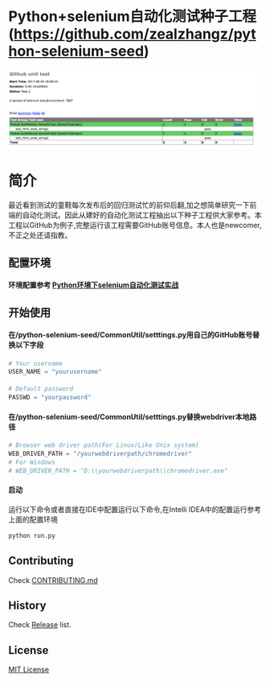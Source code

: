 # Python+selenium自动化测试种子工程 (https://github.com/zealzhangz/python-selenium-seed)

![测试结果](https://github.com/zealzhangz/python-selenium-seed/blob/master/result.png)

# 简介
最近看到测试的童鞋每次发布后的回归测试忙的前仰后翻,加之想简单研究一下前端的自动化测试。因此从建好的自动化测试工程抽出以下种子工程供大家参考。本工程以GitHub为例子,完整运行该工程需要GitHub账号信息。本人也是newcomer,不正之处还请指教。

## 配置环境
#### 环境配置参考 [Python环境下selenium自动化测试实战](https://zealzhangz.gitbooks.io/python-selenium)

## 开始使用
#### 在/python-selenium-seed/CommonUtil/setttings.py用自己的GitHub账号替换以下字段
```python
# Your username
USER_NAME = "yourusername"

# Default password
PASSWD = "yourpassword"
```
#### 在/python-selenium-seed/CommonUtil/setttings.py替换webdriver本地路径
```python
# Browser web driver path(For Linux/Like Unix system)
WEB_DRIVER_PATH = "/yourwebdriverpath/chromedriver"
# For Windows
# WEB_DRIVER_PATH = "D:\\yourwebdriverpath\\chromedriver.exe"
```
#### 启动
运行以下命令或者直接在IDE中配置运行以下命令,在Intelli IDEA中的配置运行参考上面的配置环境
```sh
python run.py
```

## Contributing

Check [CONTRIBUTING.md](https://github.com/zealzhangz/python-selenium-seed/blob/master/CONTRIBUTING.md)

## History

Check [Release](https://github.com/zealzhangz/python-selenium-seed/releases) list.

## License

[MIT License](http://zealzhangz.mit-license.org/)